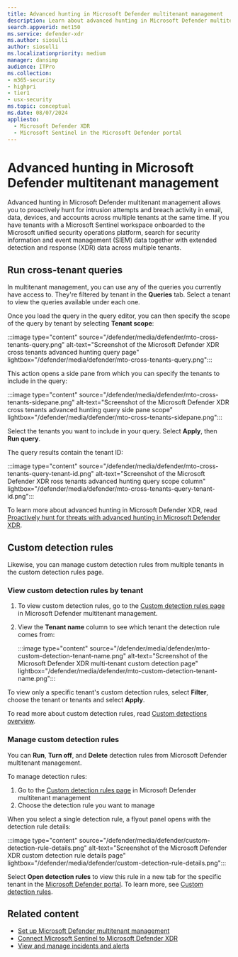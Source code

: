 ```yaml
---
title: Advanced hunting in Microsoft Defender multitenant management
description: Learn about advanced hunting in Microsoft Defender multitenant management
search.appverid: met150
ms.service: defender-xdr
ms.author: siosulli
author: siosulli
ms.localizationpriority: medium
manager: dansimp
audience: ITPro
ms.collection: 
- m365-security
- highpri
- tier1
- usx-security
ms.topic: conceptual
ms.date: 08/07/2024
appliesto:
  - Microsoft Defender XDR
  - Microsoft Sentinel in the Microsoft Defender portal
---
```


# Advanced hunting in Microsoft Defender multitenant management

Advanced hunting in Microsoft Defender multitenant management allows you to proactively hunt for intrusion attempts and breach activity in email, data, devices, and accounts across multiple tenants at the same time. If you have tenants with a Microsoft Sentinel workspace onboarded to the Microsoft unified security operations platform, search for security information and event management (SIEM) data together with extended detection and response (XDR) data across multiple tenants. 

## Run cross-tenant queries

In multitenant management, you can use any of the queries you currently have access to. They're filtered by tenant in the **Queries** tab. Select a tenant to view the queries available under each one.

Once you load the query in the query editor, you can then specify the scope of the query by tenant by selecting **Tenant scope**:

   :::image type="content" source="/defender/media/defender/mto-cross-tenants-query.png" alt-text="Screenshot of the Microsoft Defender XDR cross tenants advanced hunting query page" lightbox="/defender/media/defender/mto-cross-tenants-query.png":::

This action opens a side pane from which you can specify the tenants to include in the query:

   :::image type="content" source="/defender/media/defender/mto-cross-tenants-sidepane.png" alt-text="Screenshot of the Microsoft Defender XDR cross tenants advanced hunting query side pane scope" lightbox="/defender/media/defender/mto-cross-tenants-sidepane.png":::

Select the tenants you want to include in your query. Select **Apply**, then **Run query**.

The query results contain the tenant ID:

   :::image type="content" source="/defender/media/defender/mto-cross-tenants-query-tenant-id.png" alt-text="Screenshot of the Microsoft Defender XDR ross tenants advanced hunting query scope column" lightbox="/defender/media/defender/mto-cross-tenants-query-tenant-id.png":::

To learn more about advanced hunting in Microsoft Defender XDR, read [Proactively hunt for threats with advanced hunting in Microsoft Defender XDR](advanced-hunting-overview.md).

## Custom detection rules

Likewise, you can manage custom detection rules from multiple tenants in the custom detection rules page.

### View custom detection rules by tenant

1. To view custom detection rules, go to the [Custom detection rules page](https://mto.security.microsoft.com/v2/custom_detection) in Microsoft Defender multitenant management.
2. View the **Tenant name** column to see which tenant the detection rule comes from:

   :::image type="content" source="/defender/media/defender/mto-custom-detection-tenant-name.png" alt-text="Screenshot of the Microsoft Defender XDR multi-tenant custom detection page" lightbox="/defender/media/defender/mto-custom-detection-tenant-name.png":::

To view only a specific tenant's custom detection rules, select **Filter**, choose the tenant or tenants and select **Apply**.

To read more about custom detection rules, read [Custom detections overview](custom-detections-overview.md).

### Manage custom detection rules

You can **Run**, **Turn off**, and **Delete** detection rules from Microsoft Defender multitenant management.

To manage detection rules:

1. Go to the [Custom detection rules page](https://mto.security.microsoft.com/v2/custom_detection) in Microsoft Defender multitenant management
2. Choose the detection rule you want to manage

When you select a single detection rule, a flyout panel opens with the detection rule details:

   :::image type="content" source="/defender/media/defender/custom-detection-rule-details.png" alt-text="Screenshot of the Microsoft Defender XDR custom detection rule details page" lightbox="/defender/media/defender/custom-detection-rule-details.png":::

Select **Open detection rules** to view this rule in a new tab for the specific tenant in the [Microsoft Defender portal](https://security.microsoft.com). To learn more, see [Custom detection rules](./custom-detection-rules.md).

## Related content

- [Set up Microsoft Defender multitenant management](mto-requirements.md)
- [Connect Microsoft Sentinel to Microsoft Defender XDR](microsoft-sentinel-onboard.md)
- [View and manage incidents and alerts](mto-incidents-alerts.md)